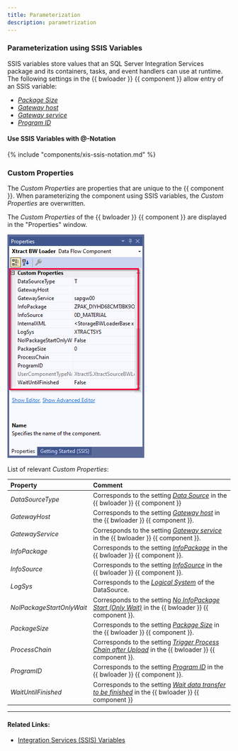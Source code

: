 ```yaml
---
title: Parameterization
description: parametrization
---
```


### Parameterization using SSIS Variables

SSIS variables store values that an SQL Server Integration Services package and its containers, tasks, and event handlers can use at runtime.
The following settings in the {{ bwloader }} {{ component }} allow entry of an SSIS variable:

- [*Package Size*](settings.md/#package-size)
- [*Gateway host*](index.md/#define-the-xtract-bwloader-component)
- [*Gateway service*](index.md/#define-the-xtract-bwloader-component)
- [*Program ID*](index.md/#define-the-xtract-bwloader-component)

#### Use SSIS Variables with @-Notation

{% include "components/xis-ssis-notation.md" %}


### Custom Properties

The *Custom Properties* are properties that are unique to the {{ component }}.
When parameterizing the component using SSIS variables, the *Custom Properties* are overwritten.

The *Custom Properties* of the {{ bwloader }} {{ component }} are displayed in the "Properties" window. 

![bwcube-properties](../../assets/images/xis/documentation/bwloader/bwloader-properties.png)

List of relevant *Custom Properties*:

|Property |Comment|
|:----|:----|
| *DataSourceType* | Corresponds to the setting [*Data Source*](index.md/#look-up-an-infopackage) in the {{ bwloader }} {{ component }} |
| *GatewayHost* | Corresponds to the setting [*Gateway host*](index.md/#define-the-xtract-bwloader-component) in the {{ bwloader }} {{ component }}.|
| *GatewayService* | Corresponds to the setting [*Gateway service*](index.md/#define-the-xtract-bwloader-component) in the {{ bwloader }} {{ component }}.|
| *InfoPackage* | Corresponds to the setting [*InfoPackage*](index.md/#look-up-an-infopackage) in the {{ bwloader }} {{ component }}.|
| *InfoSource* | Corresponds to the setting [*InfoSource*](index.md/#look-up-an-infopackage) in the {{ bwloader }} {{ component }}.|
| *LogSys* | Corresponds to the [*Logical System*](index.md/#look-up-an-infopackage) of the DataSource.|
| *NolPackageStartOnlyWait* | Corresponds to the setting [*No InfoPackage Start (Only Wait)*](settings.md/#no-infopackage-start) in the {{ bwloader }} {{ component }}.|
| *PackageSize* | Corresponds to the setting [*Package Size*](settings.md/#package-size) in the {{ bwloader }} {{ component }}.|
| *ProcessChain* | Corresponds to the setting [*Trigger Process Chain after Upload*](settings.md/#trigger-process-chain) in the {{ bwloader }} {{ component }}.|
| *ProgramID* | Corresponds to the setting [*Program ID*](index.md/#define-the-xtract-bwloader-component) in the {{ bwloader }} {{ component }}. |
| *WaitUntilFinished* | Corresponds to the setting [*Wait data transfer to be finished*](setting.md/#wait-data-transfer-to-be-finished) in the {{ bwloader }} {{ component }} |



*****
#### Related Links:
- [Integration Services (SSIS) Variables](https://docs.microsoft.com/en-us/sql/integration-services/integration-services-ssis-variables?view=sql-server-ver15)